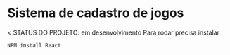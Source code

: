 <h1> Sistema de cadastro de jogos </h1>

< STATUS DO PROJETO: em desenvolvimento
Para rodar precisa instalar :

````
NPM install React
````
